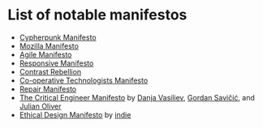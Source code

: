 # List of notable manifestos


* [Cypherpunk Manifesto](https://www.activism.net/cypherpunk/manifesto.html)
* [Mozilla Manifesto](https://www.mozilla.org/en-US/about/manifesto/)
* [Agile Manifesto](http://agilemanifesto.org/)
* [Responsive Manifesto](http://www.responsive.org/manifesto/)
* [Contrast Rebellion](https://contrastrebellion.com/)
* [Co-operative Technologists Manifesto](https://www.coops.tech/manifesto)
* [Repair Manifesto](https://www.ifixit.com/Manifesto)
* [The Critical Engineer Manifesto](https://criticalengineering.org/) by [Danja Vasiliev](http://k0a1a.net/), [Gordan Savičić](https://www.yugo.at), and [Julian Oliver](https://julianoliver.com)
* [Ethical Design Manifesto](https://2017.ind.ie/ethical-design/) by [indie](http://ind.ie)


